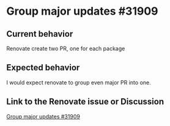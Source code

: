 # Group major updates #31909

## Current behavior

Renovate create two PR, one for each package

## Expected behavior

I would expect renovate to group even major PR into one.

## Link to the Renovate issue or Discussion

[Group major updates #31909](https://github.com/renovatebot/renovate/discussions/31909)
